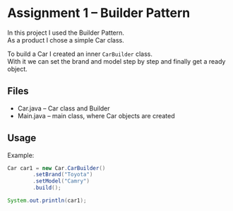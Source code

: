 # Assignment 1 – Builder Pattern

In this project I used the  Builder Pattern.  
As a product I chose a simple Car class.  

To build a Car I created an inner `CarBuilder` class.  
With it we can set the brand and model step by step and finally get a ready object.  

## Files
- Car.java – Car class and Builder
- Main.java – main class, where Car objects are created

## Usage
Example:
```java
Car car1 = new Car.CarBuilder()
        .setBrand("Toyota")
        .setModel("Camry")
        .build();

System.out.println(car1);
